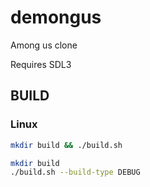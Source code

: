 # demongus
Among us clone

Requires SDL3

## BUILD
### Linux
```bash
mkdir build && ./build.sh
```
```bash
mkdir build
./build.sh --build-type DEBUG
```
